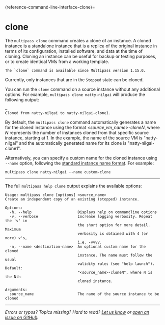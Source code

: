 (reference-command-line-interface-clone)=
# clone

The `multipass clone` command creates a clone of an instance. A cloned instance is a standalone instance that is a replica of the original instance in terms of its configuration, installed software, and data at the time of cloning. Cloning an instance can be useful for backup or testing purposes, or to create identical VMs from a working template.

```{caution}
The `clone` command is available since Multipass version 1.15.0.
```

Currently, only instances that are in the `Stopped` state can be cloned. 

You can run the `clone` command  on a source instance without any additional options. For example, `multipass clone natty-nilgai` will produce the following output:

```plain
…
Cloned from natty-nilgai to natty-nilgai-clone1.
```

By default, the `multipass clone` command automatically generates a name for the cloned instance using the format *<source_vm_name>-cloneN*, where *N* represents the number of instances cloned from that specific source instance, starting at 1. In the example, the name of the source VM is "natty-nilgai" and the automatically generated name for its clone is "natty-nilgai-clone1".

Alternatively, you can specify a custom name for the cloned instance using `--name` option, following the [standard instance name format](/reference/instance-name-format). For example:

```
multipass clone natty-nilgai --name custom-clone
```

---

The full `multipass help clone` output explains the available options:

```plain
Usage: multipass clone [options] <source_name>
Create an independent copy of an existing (stopped) instance.

Options:
  -h, --help                     Displays help on commandline options
  -v, --verbose                  Increase logging verbosity. Repeat the 'v' in
                                 the short option for more detail. Maximum
                                 verbosity is obtained with 4 (or more) v's,
                                 i.e. -vvvv.
  -n, --name <destination-name>  An optional custom name for the cloned
                                 instance. The name must follow the usual
                                 validity rules (see "help launch"). Default:
                                 "<source_name>-cloneN", where N is the Nth
                                 cloned instance.

Arguments:
  source_name                    The name of the source instance to be cloned
```
---

*Errors or typos? Topics missing? Hard to read? <a href="https://docs.google.com/forms/d/e/1FAIpQLSd0XZDU9sbOCiljceh3rO_rkp6vazy2ZsIWgx4gsvl_Sec4Ig/viewform?usp=pp_url&entry.317501128=https://multipass.run/docs/clone-command" target="_blank">Let us know</a> or <a href="https://github.com/canonical/multipass/issues/new/choose" target="_blank">open an issue on GitHub</a>.*

